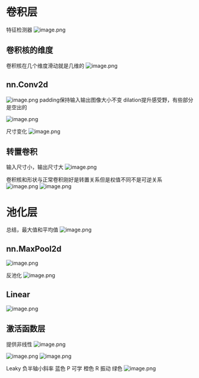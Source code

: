 # 卷积层
特征检测器
![image.png](https://kashiwa-pic.oss-cn-beijing.aliyuncs.com/20240303162914.png)

## 卷积核的维度
卷积核在几个维度滑动就是几维的
![image.png](https://kashiwa-pic.oss-cn-beijing.aliyuncs.com/20240303163229.png)

## nn.Conv2d
![image.png](https://kashiwa-pic.oss-cn-beijing.aliyuncs.com/20240303163328.png)
padding保持输入输出图像大小不变
dilation提升感受野，有些部分是空出的

![image.png](https://kashiwa-pic.oss-cn-beijing.aliyuncs.com/20240303163509.png)

尺寸变化
![image.png](https://kashiwa-pic.oss-cn-beijing.aliyuncs.com/20240303164500.png)



## 转置卷积
输入尺寸小，输出尺寸大
![image.png](https://kashiwa-pic.oss-cn-beijing.aliyuncs.com/20240303165947.png)

卷积核和形状与正常卷积刚好是转置关系但是权值不同不是可逆关系
![image.png](https://kashiwa-pic.oss-cn-beijing.aliyuncs.com/20240303170316.png)
![image.png](https://kashiwa-pic.oss-cn-beijing.aliyuncs.com/20240303170418.png)


# 池化层
总结，最大值和平均值
![image.png](https://kashiwa-pic.oss-cn-beijing.aliyuncs.com/20240303170940.png)

## nn.MaxPool2d
![image.png](https://kashiwa-pic.oss-cn-beijing.aliyuncs.com/20240303171059.png)

反池化
![image.png](https://kashiwa-pic.oss-cn-beijing.aliyuncs.com/20240303172216.png)

## Linear
![image.png](https://kashiwa-pic.oss-cn-beijing.aliyuncs.com/20240303173955.png)


## 激活函数层
提供非线性
![image.png](https://kashiwa-pic.oss-cn-beijing.aliyuncs.com/20240303174747.png)

![image.png](https://kashiwa-pic.oss-cn-beijing.aliyuncs.com/20240303174848.png)
![image.png](https://kashiwa-pic.oss-cn-beijing.aliyuncs.com/20240303174906.png)

Leaky 负半轴小斜率  蓝色
P 可学  橙色
R 振动 绿色
![image.png](https://kashiwa-pic.oss-cn-beijing.aliyuncs.com/20240303174952.png)


